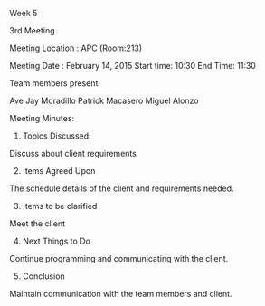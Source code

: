 Week 5

3rd Meeting

Meeting Location : APC (Room:213)

Meeting Date : February 14, 2015 Start time: 10:30 End Time: 11:30

Team members present:

Ave Jay Moradillo
Patrick Macasero
Miguel Alonzo

Meeting Minutes:

1. Topics Discussed:

Discuss about client requirements

2. Items Agreed Upon

The schedule details of the client and requirements needed.

3. Items to be clarified

Meet the client

4. Next Things to Do

Continue programming and communicating with the client.

5. Conclusion

Maintain communication with the team members and client.